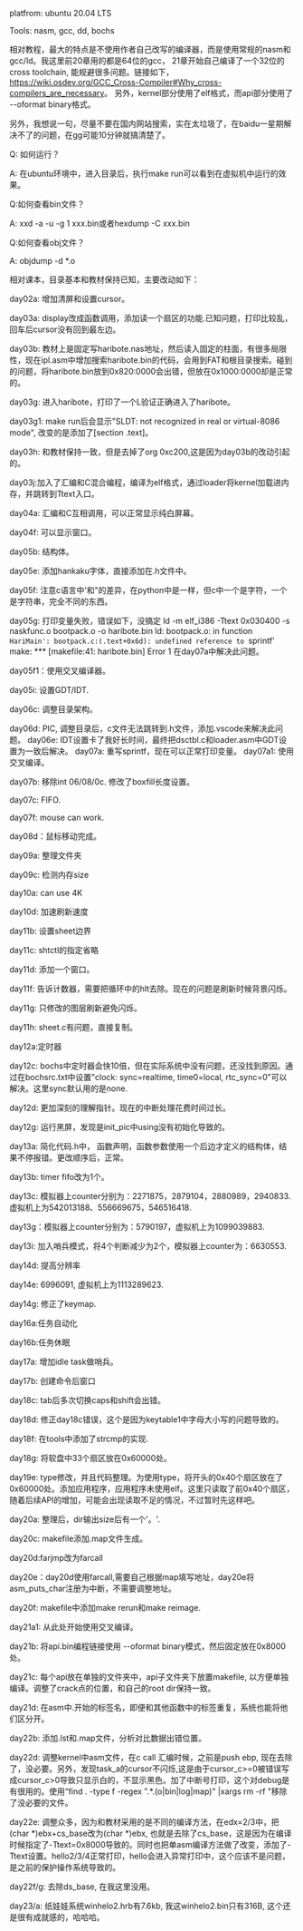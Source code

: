 platfrom: ubuntu 20.04 LTS

Tools: nasm, gcc, dd, bochs

相对教程，最大的特点是不使用作者自己改写的编译器，而是使用常规的nasm和gcc/ld。我这里前20章用的都是64位的gcc， 21章开始自己编译了一个32位的cross toolchain, 能规避很多问题。链接如下，<https://wiki.osdev.org/GCC_Cross-Compiler#Why_cross-compilers_are_necessary>。 另外，kernel部分使用了elf格式，而api部分使用了 --oformat binary格式。

另外，我想说一句，尽量不要在国内网站搜索，实在太垃圾了，在baidu一星期解决不了的问题，在gg可能10分钟就搞清楚了。

Q: 如何运行？

A: 在ubuntu环境中，进入目录后，执行make run可以看到在虚拟机中运行的效果。

Q:如何查看bin文件？

A: xxd -a -u -g 1 xxx.bin或者hexdump -C xxx.bin

Q:如何查看obj文件？

A: objdump -d *.o


相对课本，目录基本和教材保持已知，主要改动如下：

day02a: 增加清屏和设置cursor。

day03a: display改成函数调用，添加读一个扇区的功能.已知问题，打印比较乱，回车后cursor没有回到最左边。

day03b: 教材上是固定写haribote.nas地址，然后读入固定的柱面，有很多局限性，现在ipl.asm中增加搜索haribote.bin的代码，会用到FAT和根目录搜索。碰到的问题，将haribote.bin放到0x820:0000会出错，但放在0x1000:0000却是正常的。

day03g: 进入haribote，打印了一个L验证正确进入了haribote。

day03g1: make run后会显示"SLDT: not recognized in real or virtual-8086 mode", 改变的是添加了[section .text]。

day03h: 和教材保持一致，但是去掉了org 0xc200,这是因为day03b的改动引起的。

day03j:加入了汇编和C混合编程，编译为elf格式，通过loader将kernel加载进内存，并跳转到Ttext入口。

day04a: 汇编和C互相调用，可以正常显示纯白屏幕。

day04f: 可以显示窗口。

day05b: 结构体。

day05e: 添加hankaku字体，直接添加在.h文件中。

day05f: 注意c语言中'和"的差异，在python中是一样，但c中一个是字符，一个是字符串，完全不同的东西。

day05g: 打印变量失败，错误如下，没搞定
ld -m elf_i386 -Ttext 0x030400 -s naskfunc.o bootpack.o -o haribote.bin
ld: bootpack.o: in function `HariMain':
bootpack.c:(.text+0x6d): undefined reference to `sprintf'
make: *** [makefile:41: haribote.bin] Error 1
在day07a中解决此问题。

day05f1：使用交叉编译器。

day05i: 设置GDT/IDT.

day06c: 调整目录架构。

day06d: PIC, 调整目录后，c文件无法跳转到.h文件，添加.vscode来解决此问题。
day06e: IDT设置卡了我好长时间，最终把dsctbl.c和loader.asm中GDT设置为一致后解决。
day07a: 重写sprintf，现在可以正常打印变量。
day07a1: 使用交叉编译。

day07b: 移除int 06/08/0c. 修改了boxfill长度设置。

day07c: FIFO.

day07f: mouse can work.

day08d：鼠标移动完成。

day09a: 整理文件夹

day09c: 检测内存size

day10a: can use 4K

day10d: 加速刷新速度

day11b: 设置sheet边界

day11c: shtctl的指定省略

day11d: 添加一个窗口。

day11f: 告诉计数器，需要把循环中的hlt去除。现在的问题是刷新时候背景闪烁。

day11g: 只修改的图层刷新避免闪烁。

day11h: sheet.c有问题，直接复制。

day12a:定时器

day12c: bochs中定时器会快10倍，但在实际系统中没有问题，还没找到原因。通过在bochsrc.txt中设置"clock: sync=realtime, time0=local, rtc_sync=0"可以解决。这里sync默认用的是none.

day12d: 更加深刻的理解指针。现在的中断处理花费时间过长。

day12g: 运行黑屏，发现是init_pic中using没有初始化导致的。

day13a: 简化代码.h中， 函数声明，函数参数使用一个后边才定义的结构体，结果不停报错。更改顺序后，正常。

day13b: timer fifo改为1个。

day13c: 模拟器上counter分别为：2271875，2879104，2880989，2940833. 虚拟机上为542013188、556669675，546516418.

day13g：模拟器上counter分别为：5790197，虚拟机上为1099039883.

day13i: 加入哨兵模式，将4个判断减少为2个，模拟器上counter为：6630553.

day14d: 提高分辨率

day14e: 6996091, 虚拟机上为1113289623.

day14g: 修正了keymap.

day16a:任务自动化

day16b:任务休眠

day17a: 增加idle task做哨兵。

day17b: 创建命令后窗口

day18c: tab后多次切换caps和shift会出错。

day18d: 修正day18c错误，这个是因为keytable1中字母大小写的问题导致的。

day18f: 在tools中添加了strcmp的实现.

day18g: 将软盘中33个扇区放在0x60000处。

day19e: type修改，并且代码整理。为使用type，将开头的0x40个扇区放在了0x60000处。添加应用程序，应用程序未使用elf。这里只读取了前0x40个扇区，随着后续API的增加，可能会出现读取不足的情况，不过暂时先这样吧。

day20a: 整理后，dir输出size后有一个'。'.

day20c: makefile添加.map文件生成。

day20d:farjmp改为farcall

day20e：day20d使用farcall,需要自己根据map填写地址，day20e将asm_puts_char注册为中断，不需要调整地址。

day20f: makefile中添加make rerun和make reimage.

day21a1: 从此处开始使用交叉编译。

day21b: 将api.bin编程链接使用 --oformat binary模式，然后固定放在0x8000处。

day21c: 每个api放在单独的文件夹中，api子文件夹下放置makefile, 以方便单独编译。调整了crack点的位置，和自己的root dir保持一致。

day21d: 在asm中.开始的标签名，即便和其他函数中的标签重复，系统也能将他们区分开。

day22b: 添加.lst和.map文件，分析对比数据出错位置。

day22d: 调整kernel中asm文件，在c call 汇编时候，之前是push ebp, 现在去除了，没必要。另外，发现task_a的cursor不闪烁,这是由于cursor_c>=0被错误写成cursor_c>0导致只显示白的，不显示黑色。加了中断号打印，这个对debug是有很用的。使用“find  .  -type f -regex  ".*\.\(o\|bin\|log\|map\)" |xargs rm -rf
"移除了没必要的文件。

day22e: 调整众多，因为和教材采用的是不同的编译方法，在edx=2/3中，把(char *)ebx+cs_base改为(char *)ebx, 也就是去除了cs_base，这是因为在编译时候指定了-Ttext=0x8000导致的。同时也把单asm编译方法做了改变，添加了-Ttext设置。hello2/3/4正常打印，hello会进入异常打印中，这个应该不是问题，是之前的保护操作系统导致的。

day22f/g: 去除ds_base, 在我这里没用。

day23/a: 纸娃娃系统winhelo2.hrb有7.6kb, 我这winhelo2.bin只有316B, 这个还是很有成就感的，哈哈哈。